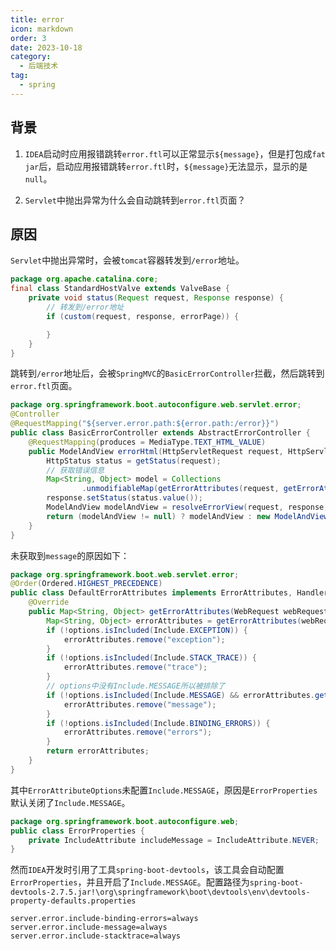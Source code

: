 ```yaml
---
title: error
icon: markdown
order: 3
date: 2023-10-18
category:
  - 后端技术
tag:
  - spring
---
```


## 背景

1. `IDEA`启动时应用报错跳转`error.ftl`可以正常显示`${message}`，但是打包成`fat jar`后，启动应用报错跳转`error.ftl`时，`${message}`无法显示，显示的是`null`。

2. `Servlet`中抛出异常为什么会自动跳转到`error.ftl`页面？

## 原因

`Servlet`中抛出异常时，会被`tomcat`容器转发到`/error`地址。

```java
package org.apache.catalina.core;
final class StandardHostValve extends ValveBase {
    private void status(Request request, Response response) {
        // 转发到/error地址
        if (custom(request, response, errorPage)) {

        }
    }
}
```

跳转到`/error`地址后，会被`SpringMVC`的`BasicErrorController`拦截，然后跳转到`error.ftl`页面。

```java
package org.springframework.boot.autoconfigure.web.servlet.error;
@Controller
@RequestMapping("${server.error.path:${error.path:/error}}")
public class BasicErrorController extends AbstractErrorController {
    @RequestMapping(produces = MediaType.TEXT_HTML_VALUE)
    public ModelAndView errorHtml(HttpServletRequest request, HttpServletResponse response) {
        HttpStatus status = getStatus(request);
        // 获取错误信息
        Map<String, Object> model = Collections
                .unmodifiableMap(getErrorAttributes(request, getErrorAttributeOptions(request, MediaType.TEXT_HTML)));
        response.setStatus(status.value());
        ModelAndView modelAndView = resolveErrorView(request, response, status, model);
        return (modelAndView != null) ? modelAndView : new ModelAndView("error", model);
    }    
}
```

未获取到`message`的原因如下：

```java
package org.springframework.boot.web.servlet.error;
@Order(Ordered.HIGHEST_PRECEDENCE)
public class DefaultErrorAttributes implements ErrorAttributes, HandlerExceptionResolver, Ordered {
    @Override
    public Map<String, Object> getErrorAttributes(WebRequest webRequest, ErrorAttributeOptions options) {
        Map<String, Object> errorAttributes = getErrorAttributes(webRequest, options.isIncluded(Include.STACK_TRACE));
        if (!options.isIncluded(Include.EXCEPTION)) {
            errorAttributes.remove("exception");
        }
        if (!options.isIncluded(Include.STACK_TRACE)) {
            errorAttributes.remove("trace");
        }
        // options中没有Include.MESSAGE所以被排除了
        if (!options.isIncluded(Include.MESSAGE) && errorAttributes.get("message") != null) {
            errorAttributes.remove("message");
        }
        if (!options.isIncluded(Include.BINDING_ERRORS)) {
            errorAttributes.remove("errors");
        }
        return errorAttributes;
    }
}
```

其中`ErrorAttributeOptions`未配置`Include.MESSAGE`，原因是`ErrorProperties`默认关闭了`Include.MESSAGE`。

```java
package org.springframework.boot.autoconfigure.web;
public class ErrorProperties {
    private IncludeAttribute includeMessage = IncludeAttribute.NEVER;    
}
```

然而`IDEA`开发时引用了工具`spring-boot-devtools`，该工具会自动配置`ErrorProperties`，并且开启了`Include.MESSAGE`。配置路径为`spring-boot-devtools-2.7.5.jar!\org\springframework\boot\devtools\env\devtools-property-defaults.properties`

```properties
server.error.include-binding-errors=always
server.error.include-message=always
server.error.include-stacktrace=always
```
